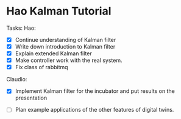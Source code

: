 # Hao Kalman Tutorial

Tasks:
Hao:
- [x] Continue understanding of Kalman filter
- [x] Write down introduction to Kalman filter
- [x] Explain extended Kalman filter
- [x] Make controller work with the real system.
- [x] Fix class of rabbitmq

Claudio:
- [x] Implement Kalman filter for the incubator and put results on the presentation
- [ ] Plan example applications of the other features of digital twins.

